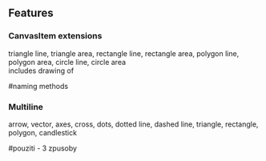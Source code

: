 ## Features  

### CanvasItem extensions  
triangle line, triangle area, rectangle line, rectangle area, polygon line, polygon area, circle line, circle area  
includes drawing of 

#naming methods


### Multiline  
arrow, vector, axes, cross, dots, dotted line, dashed line, triangle, rectangle, polygon, candlestick  

#pouziti - 3 zpusoby

